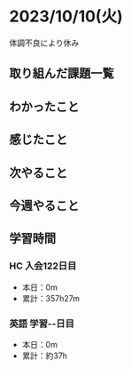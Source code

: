 # 2023/10/10(火)

体調不良により休み

## 取り組んだ課題一覧

## わかったこと

## 感じたこと

## 次やること

## 今週やること

## 学習時間

### HC 入会122日目

- 本日：0m
- 累計：357h27m

### 英語 学習--日目

- 本日：0m
- 累計：約37h
